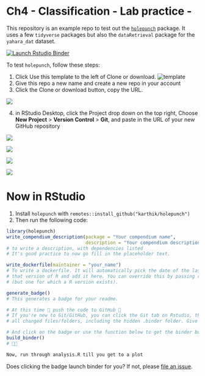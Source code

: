 # Ch4 - Classification - Lab practice -

This repository is an example repo to test out the [`holepunch`](https://github.com/karthik/holepunch) package. It uses a few `tidyverse` packages but also the `dataRetrieval` package for the `yahara_dat` dataset.

<!-- badges: start -->
  [![Launch Rstudio Binder](http://mybinder.org/badge_logo.svg)](https://mybinder.org/v2/gh/karthik/binder-test/master?urlpath=rstudio)
  <!-- badges: end -->
  
  

To test `holepunch`, follow these steps:

1. Click Use this template to the left of Clone or download.
![template](https://i.imgur.com/TcLpIvM.png)
2. Give this repo a new name and create a new repo in your account
3. Click the Clone or download button, copy the URL.

![](https://i.imgur.com/0KEJZ9s.png)

4. in RStudio Desktop, click the Project drop down on the top right, Choose **New Project** > **Version Control** > **Git**, and paste in the URL of your new GitHub repository

![](https://i.imgur.com/oJOV1ng.png)  

![](https://i.imgur.com/n3RZrMc.png)  

![](https://i.imgur.com/CJcAKR1.png)  

![](https://i.imgur.com/ieEmPRU.png)  


# Now in RStudio

1. Install `holepunch` with `remotes::install_github("karthik/holepunch")`
2. Then run the following code:

```r
library(holepunch)
write_compendium_description(package = "Your compendium name", 
                             description = "Your compendium description")
# to write a description, with dependencies listed 
# It's good practice to now go fill in the placeholder text.

write_dockerfile(maintainer = "your_name") 
# To write a dockerfile. It will automatically pick the date of the last modified file, match it to 
# that version of R and add it here. You can override this by passing r_date to some arbitrary date
# (but one for which a R version exists).

generate_badge()
# This generates a badge for your readme.

# At this time 🙌 push the code to GitHub 🙌
# If you're new to Git/GitHub, you can click the Git tab on Rstudio, then click commit to see
# all changed files/folders, including the hidden .binder folder. Give this a commmit message and push

# And click on the badge or use the function below to get the binder built ahead of time.
build_binder()
# 🤞🚀

Now, run through analysis.R till you get to a plot
```

Does clicking the badge launch binder for you? If not, please [file an issue](https://github.com/karthik/binder-test/issues/new).
